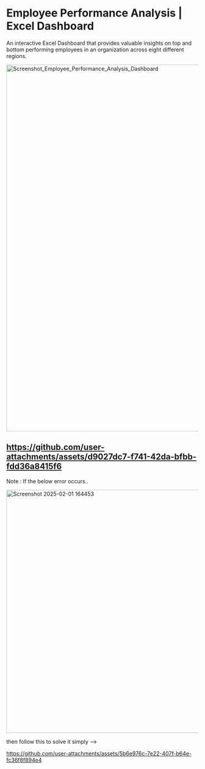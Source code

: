 # Employee Performance Analysis | Excel Dashboard
An interactive Excel Dashboard that provides valuable insights on top and bottom performing employees in an organization across eight different regions.

<img width="959" alt="Screenshot_Employee_Performance_Analysis_Dashboard" src="https://github.com/user-attachments/assets/21408a1a-cb1a-4357-af64-2b615d2ea744" />

https://github.com/user-attachments/assets/d9027dc7-f741-42da-bfbb-fdd36a8415f6
----------------------------------------------------------------------------------------------------------------------------

Note : If the below error occurs..

<img width="636" alt="Screenshot 2025-02-01 164453" src="https://github.com/user-attachments/assets/2d49caad-b0de-417b-ad65-a80169f63444" />

then follow this to solve it simply -->

https://github.com/user-attachments/assets/5b6e976c-7e22-407f-b64e-fc36f8f894e4






